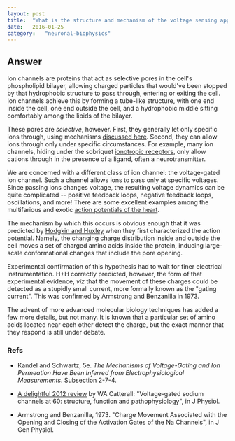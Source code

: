 ```yaml
---
layout: post
title:	"What is the structure and mechanism of the voltage sensing apparatus of voltage-gated channels?"
date:	2016-01-25
category:	"neuronal-biophysics"
---
```

## Answer

Ion channels are proteins that act as selective pores in the cell's phospholipid bilayer,
allowing charged particles that would've been stopped by that hydrophobic structure
to pass through, entering or exiting the cell.
Ion channels achieve this by forming a tube-like structure,
with one end inside the cell, one end outside the cell,
and a hydrophobic middle sitting comfortably among the lipids of the bilayer.

These pores are *selective*, however.
First, they generally let only specific ions through,
using mechanisms [discussed here]({{site.fullurl}}/18).
Second, they can allow ions through only under specific circumstances.
For example, many ion channels,
hiding under the sobriquet [ionotropic receptors]({{site.fullurl}}/19),
only allow cations through in the presence of a ligand, often a neurotransmitter.

We are concerned with a different class of ion channel:
the voltage-gated ion channel.
Such a channel allows ions to pass only at specific voltages.
Since passing ions changes voltage,
the resulting voltage dynamics can be quite complicated --
positive feedback loops, negative feedback loops, oscillations, and more!
There are some excellent examples among the multifarious and exotic
[action potentials of the heart](https://en.wikipedia.org/wiki/Cardiac_action_potential).

The mechanism by which this occurs is obvious enough that it was predicted
by [Hodgkin and Huxley]({{site.fullurl}}/92iii)
when they first characterized the action potential.
Namely, the changing charge distribution inside and outside the cell
moves a set of charged amino acids inside the protein,
inducing large-scale conformational changes that include the pore opening.

Experimental confirmation of this hypothesis had to wait for finer electrical instrumentation.
H+H correctly predicted, however, the form of that experimental evidence,
*viz* that the movement of these charges could be detected as a stupidly small current,
more formally known as the "gating current".
This was confirmed by Armstrong and Benzanilla in 1973.

The advent of more advanced molecular biology techniques has added a few more details, but not many.
It is known that a particular set of amino acids located near each other detect the charge,
but the exact manner that they respond is still under debate.

### Refs

* Kandel and Schwartz, 5e.
_The Mechanisms of Voltage-Gating and Ion Permeation Have Been
Inferred from Electrophysiological Measurements_.
Subsection 2-7-4.

* [A delightful 2012 review](http://www.ncbi.nlm.nih.gov/pmc/articles/PMC3424717/)
by WA Catterall:
"Voltage-gated sodium channels at 60: structure, function and pathophysiology",
in J Physiol.

* Armstrong and Benzanilla, 1973.
"Charge Movement Associated with the Opening and Closing
of the Activation Gates of the Na Channels", in J Gen Physiol.
